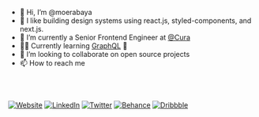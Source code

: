 - 👋 Hi, I’m @moerabaya
- 👀 I like building design systems using react.js, styled-components, and next.js.
- 🌱 I’m currently a Senior Frontend Engineer at [@Cura](https://cura.healthcare/)
- 👨‍💻 Currently learning [GraphQL](https://github.com/moerabaya/graphql) 🫣
- 💞️ I’m looking to collaborate on open source projects
- 📫 How to reach me

<br />
<br />

<p>
      <a href="https://moerabaya.com/" target="_blank"><img alt="Website" src="https://img.shields.io/badge/-Website-ea953a?style=flat-square&logo=WindowsTerminal&logoColor=whitewhite"></a>
      <a href="https://www.linkedin.com/in/moerabaya" target="_blank"><img alt="LinkedIn" src="https://img.shields.io/badge/-LinkedIn-0077B5?style=flat-square&logo=Linkedin&logoColor=white"></a>
      <!---<a href="https://instagram.com/moerabaya" target="_blank"><img alt="Instagram" src="https://img.shields.io/badge/-Instagram-E4405F?style=flat-square&logo=Instagram&logoColor=white"></a>--->
      <a href="https://twitter.com/moerabaya_" target="_blank"><img alt="Twitter" src="https://img.shields.io/badge/-Twitter-1A8CD8?style=flat-square&logo=Twitter&logoColor=white"></a>
      <a href="https://www.behance.net/moerabaya" target="_blank"><img alt="Behance" src="https://img.shields.io/badge/-Behance-1769FF?style=flat-square&logo=Behance&logoColor=white"></a>
      <a href="https://dribbble.com/moerabaya" target="_blank"><img alt="Dribbble" src="https://img.shields.io/badge/-Dribbble-EA4C89?style=flat-square&logo=Dribbble&logoColor=white"></a>
 </p>
<!---
moerabaya/moerabaya is a ✨ special ✨ repository because its `README.md` (this file) appears on your GitHub profile.
You can click the Preview link to take a look at your changes.
--->
